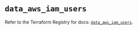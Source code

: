 # `data_aws_iam_users`

Refer to the Terraform Registry for docs: [`data_aws_iam_users`](https://registry.terraform.io/providers/hashicorp/aws/6.12.0/docs/data-sources/iam_users).

